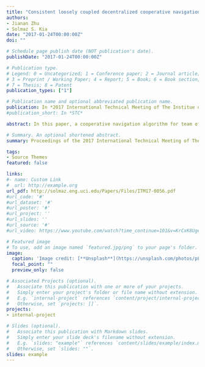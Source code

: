 ```yaml
---
title: "Consistent loosely coupled decentralized cooperative navigation for team of mobile agents"
authors:
- Jianan Zhu
- Solmaz S. Kia
date: "2017-01-24T00:00:00Z"
doi: ""

# Schedule page publish date (NOT publication's date).
publishDate: "2017-01-24T00:00:00Z"

# Publication type.
# Legend: 0 = Uncategorized; 1 = Conference paper; 2 = Journal article;
# 3 = Preprint / Working Paper; 4 = Report; 5 = Book; 6 = Book section;
# 7 = Thesis; 8 = Patent
publication_types: ["1"]

# Publication name and optional abbreviated publication name.
publication: In *2017 International Technical Meeting of The Institue of Navigation (ION ITM)*
#publication_short: In *STC*

abstract: In this paper, a cooperative navigation algorithm for team of mobile agents is presented. The proposed algorithm is a loosely coupled decentralized algorithm. The setting we consider consists of a set of mobile agents with sensing, processing and communication capabilities. In this setting each agent maintains a local filter to propagate and update its local pose estimates using selfmotion measurements and occasional external absolute measurement signals. Whenever, an agent takes a relative measurement with respect to a teammate, our proposed algorithm enables these two agents to jointly process this relative measurements to update their local estimates in a consistent manner in the absence of exact knowledge about the correlation between their local estimates. Simulations demonstrate the benefits of our proposed algorithm.

# Summary. An optional shortened abstract.
summary: Proceedings of the 2017 International Technical Meeting of The Institue of Navigation (ION ITM)

tags:
- Source Themes
featured: false

links:
#- name: Custom Link
#  url: http://example.org
url_pdf: http://solmaz.eng.uci.edu/Papers/Files/ITM17-0056.pdf
#url_code: '#'
#url_dataset: '#'
#url_poster: '#'
#url_project: ''
#url_slides: ''
#url_source: '#'
#url_video: https://www.youtube.com/watch?time_continue=101&v=KrCxK8UgeRM&feature=emb_title

# Featured image
# To use, add an image named `featured.jpg/png` to your page's folder. 
image:
  caption: 'Image credit: [**Unsplash**](https://unsplash.com/photos/pLCdAaMFLTE)'
  focal_point: ""
  preview_only: false

# Associated Projects (optional).
#   Associate this publication with one or more of your projects.
#   Simply enter your project's folder or file name without extension.
#   E.g. `internal-project` references `content/project/internal-project/index.md`.
#   Otherwise, set `projects: []`.
projects:
- internal-project

# Slides (optional).
#   Associate this publication with Markdown slides.
#   Simply enter your slide deck's filename without extension.
#   E.g. `slides: "example"` references `content/slides/example/index.md`.
#   Otherwise, set `slides: ""`.
slides: example
---
```


<!-- {{% alert note %}}
Click the *Cite* button above to demo the feature to enable visitors to import publication metadata into their reference management software.
{{% /alert %}}

{{% alert note %}}
Click the *Slides* button above to demo Academic's Markdown slides feature.
{{% /alert %}}

Supplementary notes can be added here, including [code and math](https://sourcethemes.com/academic/docs/writing-markdown-latex/). -->
